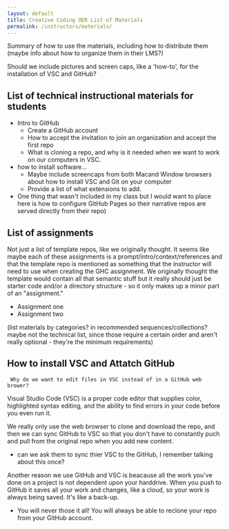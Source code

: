 ```yaml
---
layout: default
title: Creative Coding OER List of Materials
permalink: /instructors/materials/
---
```


Summary of how to use the materials, including how to distribute them (maybe info about how to organize them in their LMS?)

Should we include pictures and screen caps, like a 'how-to', for the installation of VSC and GitHub?

## List of technical instructional materials for students

* Intro to GitHub
  * Create a GitHub account
  * How to accept the invitation to join an organization and accept the first repo
  * What is cloning a repo, and why is it needed when we want to work on our computers in VSC.
* how to install software...
  * Maybe include screencaps from both Macand Window browsers about how to install VSC and Git on your computer
  * Provide a list of what extensions to add.
* One thing that wasn't included in my class but I would want to place here is how to configure GitHub Pages so their narrative repos are served directly from their repo)

## List of assignments

Not just a list of template repos, like we originally thought. It seems like maybe each of these assignments is a prompt/intro/context/references and that the template repo is mentioned as something that the instructor will need to use when creating the GHC assignment. We originally thought the template would contain all that semantic stuff but it really should just be starter code and/or a directory structure - so it only makes up a minor part of an "assignment."

* Assignment one
* Assignment two

(list materials by categories? in recommended sequences/collections? maybe not the technical list, since those require a certain order and aren't really optional - they're the minimum requirements)

## How to install VSC and Attatch GitHub

     Why do we want to edit files in VSC instead of in a GitHub web brower? 

Visual Studio Code (VSC) is a proper code editor that supplies color, highlighted syntax editing, and the ability to find errors in your code before you even run it.

We really only use the web browser to clone and download the repo, and then we can sync GitHub to VSC so that you don't have to constantly puch and pull from the original repo when you add new content.

* can we ask them to sync thier VSC to the GitHub, I remember talking about this once?

Another reason we use GitHub and VSC is beacause all the work you've done on a project is not dependent upon your harddrive. When you push to GitHub it saves all your work and changes, like a cloud, so your work is always being saved. It's like a back-up.

* You will never those it all! You will always be able to reclone your repo from your GitHub account.

